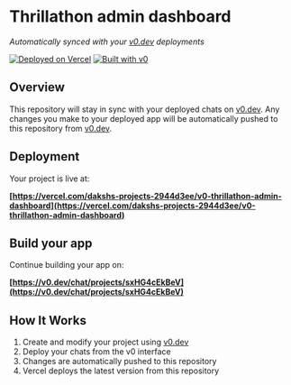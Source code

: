 # Thrillathon admin dashboard

*Automatically synced with your [v0.dev](https://v0.dev) deployments*

[![Deployed on Vercel](https://img.shields.io/badge/Deployed%20on-Vercel-black?style=for-the-badge&logo=vercel)](https://vercel.com/dakshs-projects-2944d3ee/v0-thrillathon-admin-dashboard)
[![Built with v0](https://img.shields.io/badge/Built%20with-v0.dev-black?style=for-the-badge)](https://v0.dev/chat/projects/sxHG4cEkBeV)

## Overview

This repository will stay in sync with your deployed chats on [v0.dev](https://v0.dev).
Any changes you make to your deployed app will be automatically pushed to this repository from [v0.dev](https://v0.dev).

## Deployment

Your project is live at:

**[https://vercel.com/dakshs-projects-2944d3ee/v0-thrillathon-admin-dashboard](https://vercel.com/dakshs-projects-2944d3ee/v0-thrillathon-admin-dashboard)**

## Build your app

Continue building your app on:

**[https://v0.dev/chat/projects/sxHG4cEkBeV](https://v0.dev/chat/projects/sxHG4cEkBeV)**

## How It Works

1. Create and modify your project using [v0.dev](https://v0.dev)
2. Deploy your chats from the v0 interface
3. Changes are automatically pushed to this repository
4. Vercel deploys the latest version from this repository